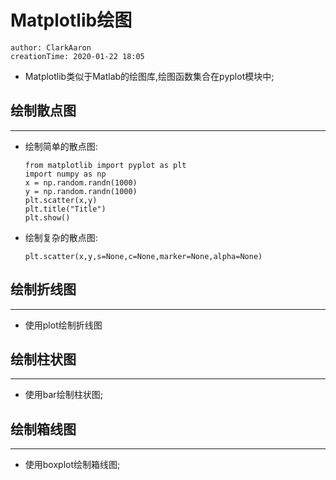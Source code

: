# Matplotlib绘图
```
author: ClarkAaron
creationTime: 2020-01-22 18:05
```
* Matplotlib类似于Matlab的绘图库,绘图函数集合在pyplot模块中;
  
## 绘制散点图
---
* 绘制简单的散点图:
  ```
  from matplotlib import pyplot as plt
  import numpy as np
  x = np.random.randn(1000)
  y = np.random.randn(1000)
  plt.scatter(x,y)
  plt.title("Title")
  plt.show()
  ```
* 绘制复杂的散点图:
  ```
  plt.scatter(x,y,s=None,c=None,marker=None,alpha=None)
  ```
## 绘制折线图
---
* 使用plot绘制折线图

## 绘制柱状图
---
* 使用bar绘制柱状图;

## 绘制箱线图
---
* 使用boxplot绘制箱线图;